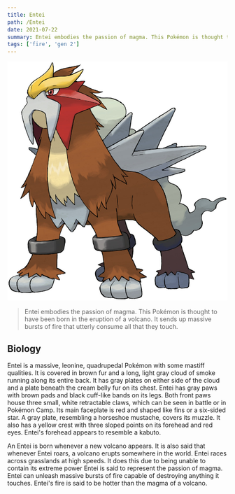 ```yaml
---
title: Entei
path: /Entei
date: 2021-07-22
summary: Entei embodies the passion of magma. This Pokémon is thought to have been born in the eruption of a volcano. It sends up massive bursts of fire that utterly consume all that they touch.
tags: ['fire', 'gen 2']
---
```


![background](./images/entei.jpg)

> Entei embodies the passion of magma. This Pokémon is thought to have been born in the eruption of a volcano. It sends up massive bursts of fire that utterly consume all that they touch.

## Biology

Entei is a massive, leonine, quadrupedal Pokémon with some mastiff qualities. It is covered in brown fur and a long, light gray cloud of smoke running along its entire back. It has gray plates on either side of the cloud and a plate beneath the cream belly fur on its chest. Entei has gray paws with brown pads and black cuff-like bands on its legs. Both front paws house three small, white retractable claws, which can be seen in battle or in Pokémon Camp. Its main faceplate is red and shaped like fins or a six-sided star. A gray plate, resembling a horseshoe mustache, covers its muzzle. It also has a yellow crest with three sloped points on its forehead and red eyes. Entei's forehead appears to resemble a kabuto.

An Entei is born whenever a new volcano appears. It is also said that whenever Entei roars, a volcano erupts somewhere in the world. Entei races across grasslands at high speeds. It does this due to being unable to contain its extreme power Entei is said to represent the passion of magma. Entei can unleash massive bursts of fire capable of destroying anything it touches. Entei's fire is said to be hotter than the magma of a volcano.